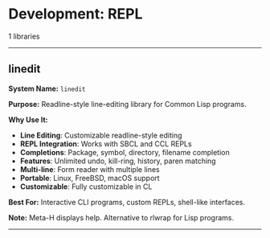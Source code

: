 # Development: REPL

1 libraries

---

## linedit

**System Name:** `linedit`

**Purpose:** Readline-style line-editing library for Common Lisp programs.

**Why Use It:**
- **Line Editing**: Customizable readline-style editing
- **REPL Integration**: Works with SBCL and CCL REPLs
- **Completions**: Package, symbol, directory, filename completion
- **Features**: Unlimited undo, kill-ring, history, paren matching
- **Multi-line**: Form reader with multiple lines
- **Portable**: Linux, FreeBSD, macOS support
- **Customizable**: Fully customizable in CL

**Best For:** Interactive CLI programs, custom REPLs, shell-like interfaces.

**Note:** Meta-H displays help. Alternative to rlwrap for Lisp programs.

---


